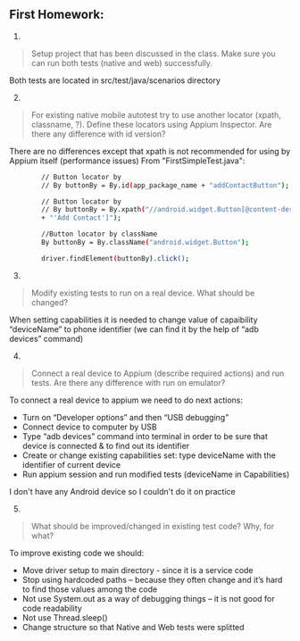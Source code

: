 ﻿## First Homework:
1.
> Setup project that has been discussed in the class. 
>Make sure you can run both tests (native and web) successfully.

Both tests are located in src/test/java/scenarios directory

2. 
>For existing native mobile autotest try to use another locator (xpath, classname, ?). 
Define these locators using Appium Inspector. Are there any difference with id version?

There are no differences except that xpath is not recommended for using by Appium itself (performance issues)
From "FirstSimpleTest.java":
```sh
        // Button locator by 
        // By buttonBy = By.id(app_package_name + "addContactButton");

        // Button locator by 
        // By buttonBy = By.xpath("//android.widget.Button[@content-desc=" +
        + "'Add Contact']");

        //Button locator by className
        By buttonBy = By.className("android.widget.Button");

        driver.findElement(buttonBy).click();
```

3. 
>Modify existing tests to run on a real device. What should be changed? 

When setting capabilities it is needed to change value of capaibility “deviceName” to phone identifier (we can find it by the help of “adb devices” command)

4.
> Connect a real device to Appium (describe required actions) and run tests. Are there any difference with run on emulator?

 To connect a real device to appium we need to do next actions:
- Turn on “Developer options” and then “USB debugging”
- Connect device to computer by USB
- Type “adb devices” command into terminal in order to be sure that device is connected & to find out its identifier
- Create or change existing capabilities set: type deviceName with the identifier of current device
- Run appium session and run modified tests (deviceName in Capabilities)

I don't have any Android device so I couldn't do it on practice

5. 
> What should be improved/changed in existing test code? Why, for what?

To improve existing code we should:
- Move driver setup to main directory - since it is a service code
- Stop using hardcoded paths – because they often change and it’s hard to find those values among the code
- Not use System.out as a way of debugging things – it is not good for code readability
- Not use Thread.sleep() 
- Change structure so that Native and Web tests were splitted

